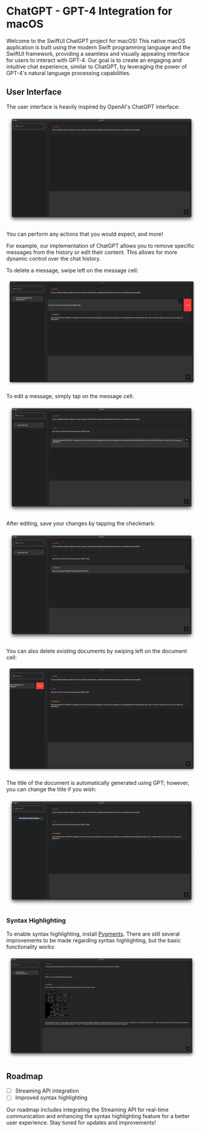 # ChatGPT - GPT-4 Integration for macOS

Welcome to the SwiftUI ChatGPT project for macOS! This native macOS application is built using the modern Swift programming language and the SwiftUI framework, providing a seamless and visually appealing interface for users to interact with GPT-4. Our goal is to create an engaging and intuitive chat experience, similar to ChatGPT, by leveraging the power of GPT-4's natural language processing capabilities.

## User Interface

The user interface is heavily inspired by OpenAI's ChatGPT interface:

![ChatGPT - User Interface](docs/assets/1.png)

You can perform any actions that you would expect, and more!

For example, our implementation of ChatGPT allows you to remove specific messages from the history or edit their content. This allows for more dynamic control over the chat history.

To delete a message, swipe left on the message cell:

![Delete a Message](docs/assets/3.png)

To edit a message, simply tap on the message cell:

![Start Editing a Message](docs/assets/7.png)

After editing, save your changes by tapping the checkmark:

![Save the Edit](docs/assets/8.png)

You can also delete existing documents by swiping left on the document cell:

![Delete a Document](docs/assets/4.png)

The title of the document is automatically generated using GPT; however, you can change the title if you wish:

![Change document title](docs/assets/5.png)

### Syntax Highlighting

To enable syntax highlighting, install [Pygments](https://formulae.brew.sh/formula/pygments). There are still several improvements to be made regarding syntax highlighting, but the basic functionality works:

![Syntax highlighting](docs/assets/9.png)

## Roadmap

- [ ] Streaming API integration
- [ ] Improved syntax highlighting

Our roadmap includes integrating the Streaming API for real-time communication and enhancing the syntax highlighting feature for a better user experience. Stay tuned for updates and improvements!
